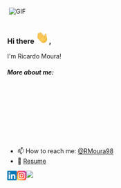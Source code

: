 ### Hi there <img src="/wave.gif" width="30px">, 
I'm Ricardo Moura!

<!--![YOUR github stats](https://github-readme-stats.vercel.app/api?username=RMoura98)-->
<h5> More about me: </h5>
<img align="right" alt="GIF" style="margin-top: -180px;" src="https://github.com/abhisheknaiidu/abhisheknaiidu/blob/master/code.gif?raw=true" width="500" height="320" />

- 📫 How to reach me: [@RMoura98](https://www.linkedin.com/in/RMoura98/)
- 📝 [Resume]()

<a href="https://www.linkedin.com/in/RMoura98/">
  <img align="left" alt="Moura's Linkedin" width="22px" src="/linkedin.svg" />
</a>
<a href="https://www.instagram.com/rmoura98_/">
  <img align="left" alt="Moura's  Instagram" width="22px" src="/instagram.png" />
</a>
<div>
  <img src="https://visitor-badge.glitch.me/badge?page_id=RMoura98.RMoura98" />
</div>
